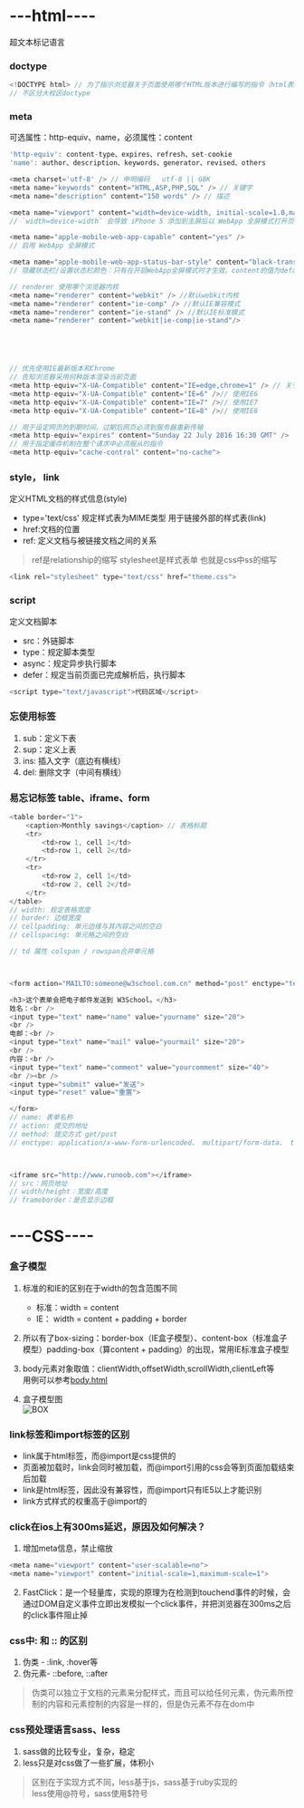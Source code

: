 
# ---html----
超文本标记语言
### doctype
```javascript
<!DOCTYPE html> // 为了指示浏览器关于页面使用哪个HTML版本进行编写的指令（html表示html5
// 不区分大校区doctype
```
### meta  
可选属性：http-equiv、name，必须属性：content
```javascript
'http-equiv': content-type、expires、refresh、set-cookie
'name': author、description、keywords、generator、revised、others  

<meta charset='utf-8' /> // 申明编码   utf-8 || GBK
<meta name="keywords" content="HTML,ASP,PHP,SQL" /> // 关键字  
<meta name="description" content="150 words" /> // 描述  

<meta name="viewport" content="width=device-width, initial-scale=1.0,maximum-scale=1.0, user-scalable=no"/>  
// `width=device-width` 会导致 iPhone 5 添加到主屏后以 WebApp 全屏模式打开页面时出现黑边  

<meta name="apple-mobile-web-app-capable" content="yes" />
// 启用 WebApp 全屏模式

<meta name="apple-mobile-web-app-status-bar-style" content="black-translucent" />
// 隐藏状态栏/设置状态栏颜色：只有在开启WebApp全屏模式时才生效。content的值为default | black | black-translucent 

// renderer 使用哪个浏览器内核
<meta name="renderer" content="webkit" /> //默认webkit内核 
<meta name="renderer" content="ie-comp" /> //默认IE兼容模式 
<meta name="renderer" content="ie-stand" /> //默认IE标准模式
<meta name="renderer" content="webkit|ie-comp|ie-stand"/>





// 优先使用IE最新版本和Chrome
// 告知浏览器采用何种版本渲染当前页面
<meta http-equiv="X-UA-Compatible" content="IE=edge,chrome=1" /> // 关于X-UA-Compatible
<meta http-equiv="X-UA-Compatible" content="IE=6" />// 使用IE6
<meta http-equiv="X-UA-Compatible" content="IE=7" />// 使用IE7
<meta http-equiv="X-UA-Compatible" content="IE=8" />// 使用IE8

// 用于设定网页的到期时间，过期后网页必须到服务器重新传输
<meta http-equiv="expires" content="Sunday 22 July 2016 16:30 GMT" />
// 用于指定缓存机制在整个请求中必须服从的指令
<meta http-equiv="cache-control" content="no-cache">
```
### style， link 
定义HTML文档的样式信息(style)  
* type='text/css' 规定样式表为MIME类型
用于链接外部的样式表(link)  
* href:文档的位置
* ref: 定义文档与被链接文档之间的关系   

> ref是relationship的缩写 stylesheet是样式表单 也就是css中ss的缩写
```javascript
<link rel="stylesheet" type="text/css" href="theme.css"> 
``` 

### script
定义文档脚本  
- src：外链脚本
- type：规定脚本类型
- async：规定异步执行脚本
- defer：规定当前页面已完成解析后，执行脚本
```javascript
<script type="text/javascript">代码区域</script>
```

### 忘使用标签 
1. sub：定义下表
2. sup：定义上表
3. ins: 插入文字（底边有横线）
4. del: 删除文字（中间有横线）
### 易忘记标签 table、iframe、form
```javascript
<table border="1">
    <caption>Monthly savings</caption> // 表格标题
    <tr>
        <td>row 1, cell 1</td>
        <td>row 1, cell 2</td>
    </tr>
    <tr>
        <td>row 2, cell 1</td>
        <td>row 2, cell 2</td>
    </tr>
</table>
// width: 规定表格宽度
// border: 边框宽度
// cellpadding: 单元边缘与其内容之间的空白
// cellspacing: 单元格之间的空白

// td 属性 colspan / rowspan合并单元格



<form action="MAILTO:someone@w3school.com.cn" method="post" enctype="text/plain">

<h3>这个表单会把电子邮件发送到 W3School。</h3>
姓名：<br />
<input type="text" name="name" value="yourname" size="20">
<br />
电邮：<br />
<input type="text" name="mail" value="yourmail" size="20">
<br />
内容：<br />
<input type="text" name="comment" value="yourcomment" size="40">
<br /><br />
<input type="submit" value="发送">
<input type="reset" value="重置">

</form>
// name: 表单名称
// action: 提交的地址
// method: 提交方式 get/post   
// enctype: application/x-www-form-urlencoded、 multipart/form-data、 text/plain



<iframe src="http://www.runoob.com"></iframe> 
// src：网页地址
// width/height：宽度/高度
// frameborder：是否显示边框
```











# ---CSS----

### 盒子模型
1. 标准的和IE的区别在于width的包含范围不同
    - 标准：width = content
    - IE： width = content + padding + border  
2. 所以有了box-sizing：border-box（IE盒子模型）、content-box（标准盒子模型）padding-box（算content + padding）的出现，常用IE标准盒子模型  

3. body元素对象取值：clientWidth,offsetWidth,scrollWidth,clientLeft等  
用例可以参考[body.html](example/body.html) 

4. 盒子模型图  
![BOX](img/box.png) 

### link标签和import标签的区别  
- link属于html标签，而@import是css提供的
- 页面被加载时，link会同时被加载，而@import引用的css会等到页面加载结束后加载
- link是html标签，因此没有兼容性，而@import只有IE5以上才能识别
- link方式样式的权重高于@import的  

### click在ios上有300ms延迟，原因及如何解决？
1. 增加meta信息，禁止缩放
```javascript
<meta name="viewport" content="user-scalable=no">
<meta name="viewport" content="initial-scale=1,maximum-scale=1">
```
2. FastClick：是一个轻量库，实现的原理为在检测到touchend事件的时候，会通过DOM自定义事件立即出发模拟一个click事件，并把浏览器在300ms之后的click事件阻止掉 


### css中: 和 :: 的区别
1. 伪类  - :link, :hover等
2. 伪元素- ::before, ::after
> 伪类可以独立于文档的元素来分配样式，而且可以给任何元素，伪元素所控制的内容和元素控制的内容是一样的，但是伪元素不存在dom中 

### css预处理语言sass、less
1. sass做的比较专业，复杂，稳定
2. less只是对css做了一些扩展，体积小
> 区别在于实现方式不同，less基于js，sass基于ruby实现的  
> less使用@符号，sass使用$符号